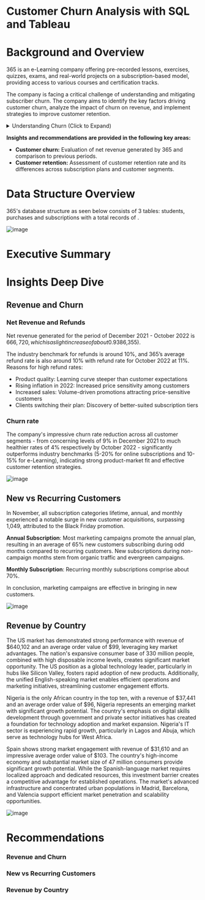 # Customer Churn Analysis with SQL and Tableau

# Background and Overview
365 is an e-Learning company offering pre-recorded lessons, exercises, quizzes, exams, and real-world projects on a subscription-based model, providing access to various courses and certification tracks.

The company is facing a critical challenge of understanding and mitigating subscriber churn. The company aims to identify the key factors driving customer churn, analyze the impact of churn on revenue, and implement strategies to improve customer retention.

<details>
  <summary>Understanding Churn (Click to Expand)</summary>
  Churn is a term used to describe the rate at which customers stop doing business with a company. Understanding churn is crucial because it directly impacts a company's growth and profitability.

Here's why it's important:
- Losing customers is expensive: It costs more to acquire new customers than to retain existing ones. 
- Churn impacts revenue: Losing customers means losing revenue, which can negatively impact a company's bottom line.
- Churn reveals problems: High churn rates can indicate issues with products, services, pricing, or customer service, all of which need to be addressed.

By understanding churn, companies can take steps to reduce it and improve customer loyalty, ultimately leading to greater success
</details>

**Insights and recommendations are provided in the following key areas:**

- **Customer churn:** Evaluation of net revenue generated by 365 and comparison to previous periods.
- **Customer retention:** Assessment of customer retention rate and its differences across subscription plans and customer segments.

# Data Structure Overview
365's database structure as seen below consists of 3 tables: students, purchases and subscriptions with a total records of .

![image](https://github.com/nkosanamolefe/customer-churn-analysis-with-sql-and-tableau/blob/main/data/data-structure.png)

# Executive Summary
# Insights Deep Dive
## **Revenue and Churn**
### Net Revenue and Refunds

Net revenue generated for the period of December 2021 - October 2022 is $666,720, which is a slight increase of about 0.93% compare to the previous period. There were notable peaks, with the most significant peak occurring in January 2021 ($86,355).

The industry benchmark for refunds is around 10%, and 365’s average refund rate is also around 10% with refund rate for October 2022 at 11%. 
Reasons for high refund rates: 
- Product quality: Learning curve steeper than customer expectations
- Rising inflation in 2022: Increased price sensitivity among customers
- Increased sales: Volume-driven promotions attracting price-sensitive customers
- Clients switching their plan: Discovery of better-suited subscription tiers

### Churn rate

The company's impressive churn rate reduction across all customer segments - from concerning levels of 9% in December 2021 to much healthier rates of 4% respectively by October 2022 - significantly outperforms industry benchmarks (5-20% for online subscriptions and 10-15% for e-Learning), indicating strong product-market fit and effective customer retention strategies.

![image](https://github.com/nkosanamolefe/customer-churn-analysis-with-sql-and-tableau/blob/main/data/images/Net%20Revenue%20and%20Churn%20Rates.png)

## **New vs Recurring Customers**

In November, all subscription categories lifetime, annual, and monthly experienced a notable surge in new customer acquisitions, surpassing 1,049, attributed to the Black Friday promotion.

**Annual Subscription**: Most marketing campaigns promote the annual plan, resulting in an average of 65% new customers subscribing during odd months compared to recurring customers. New subscriptions during non-campaign months stem from organic traffic and evergreen campaigns.

**Monthly Subscription**: Recurring monthly subscriptions comprise about 70%.

In conclusion, marketing campaigns are effective in bringing in new customers.

![image](https://github.com/nkosanamolefe/customer-churn-analysis-with-sql-and-tableau/blob/main/data/images/New%20vs%20Recurring%20Customers.png)

## **Revenue by Country**

The US market has demonstrated strong performance with revenue of $640,102 and an average order value of $99, leveraging key market advantages. The nation's expansive consumer base of 330 million people, combined with high disposable income levels, creates significant market opportunity. The US position as a global technology leader, particularly in hubs like Silicon Valley, fosters rapid adoption of new products. Additionally, the unified English-speaking market enables efficient operations and marketing initiatives, streamlining customer engagement efforts.

Nigeria is the only African country in the top ten, with a revenue of $37,441 and an average order value of $96, Nigeria represents an emerging market with significant growth potential. The country's emphasis on digital skills development through government and private sector initiatives has created a foundation for technology adoption and market expansion. Nigeria's IT sector is experiencing rapid growth, particularly in Lagos and Abuja, which serve as technology hubs for West Africa.

Spain shows strong market engagement with revenue of $31,610 and an impressive average order value of $103. The country's high-income economy and substantial market size of 47 million consumers provide significant growth potential. While the Spanish-language market requires localized approach and dedicated resources, this investment barrier creates a competitive advantage for established operations. The market's advanced infrastructure and concentrated urban populations in Madrid, Barcelona, and Valencia support efficient market penetration and scalability opportunities.

![image](https://github.com/nkosanamolefe/customer-churn-analysis-with-sql-and-tableau/blob/main/data/images/Revenue%20by%20Country.png)

# Recommendations
### Revenue and Churn
### New vs Recurring Customers
### Revenue by Country
